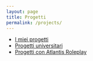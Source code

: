 ```yaml
---
layout: page
title: Progetti
permalink: /projects/
---
```



- [I miei progetti](projects/my/)
- [Progetti universitari](projects/uni/)
- [Progetti con Atlantis Roleplay](projects/acrp/)